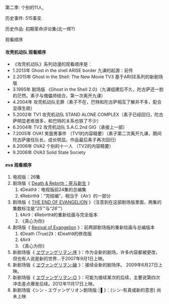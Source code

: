 第二季: 个别的11人, 

历史事件: 515事变.

历史作品: 初期革命评论集(北一辉?)



观看顺序

#### 攻壳机动队 观看顺序

- 《攻壳机动队》系列动漫的观看顺序是：
- 1.2013年 Ghost in the shell ARISE border 九课的起源：前传
- 2.2015年 Ghost in the Shell: The New Movie TV3 基于ARISE系列的新剧场版
- 3.1995年 剧场版 《Ghost in the Shell 2.0》（九课组建后不久，陀古萨还一脸的茫然。素子与傀儡师结合，第一次离开九课）
- 4.2004年 攻壳机动队无罪（素子不在，巴特和陀古萨相互了解并不多，配合显得生疏）
- 5.2002年 TV1 攻壳机动队 STAND ALONE COMPLEX（素子已经回归，陀古萨明显老练很多，和巴特的关系也铁了不少）
- 6.2004年 TV2 攻壳机动队 S.A.C.2nd GIG（承接上一部）
- 7.2005年 OVA1 笑面男事件 （TV1的内容精要）（素子第二次离开九课，期间陀古萨接任队长，成长明显。作品最后素子再次回归）
- 8.2006年 OVA2 个别的十一人 （TV2的内容精要）
- 9.2006年 OVA3 Solid State Society

#### eva 观看顺序

1. 电视版：26集
2. 剧场版《 [Death &amp; Rebirth：死与新生](https://link.zhihu.com/?target=https%3A//zh.wikipedia.org/wiki/%25E6%2596%25B0%25E4%25B8%2596%25E7%25B4%2580%25E7%25A6%258F%25E9%259F%25B3%25E6%2588%25B0%25E5%25A3%25AB%25E5%258A%2587%25E5%25A0%25B4%25E7%2589%2588%25EF%25BC%259A%25E6%25AD%25BB%25E8%2588%2587%25E6%2596%25B0%25E7%2594%259F) 》
	1. 《Death》：电视版前24集的总编集
	2. 《Rebirth》：“完结编”，相当于《Air》的一部分
3. 剧场版《 [THE END OF EVANGELION](https://link.zhihu.com/?target=https%3A//zh.wikipedia.org/wiki/%25E6%2596%25B0%25E4%25B8%2596%25E7%25B4%2580%25E7%25A6%258F%25E9%259F%25B3%25E6%2588%25B0%25E5%25A3%25AB%25E5%258A%2587%25E5%25A0%25B4%25E7%2589%2588%25EF%25BC%259ATHE_END_OF_EVANGELION) 》（注意到在这部剧场版里面，两集的集数标注是“*25’*”与“*26’*”）
	1. 《Air》：《Rebirth》的重新绘画与完全版本
	2. 《真心为你》
4. 剧场版《 [Revival of Evangelion](https://link.zhihu.com/?target=https%3A//zh.wikipedia.org/wiki/%25E6%2596%25B0%25E4%25B8%2596%25E7%25B4%2580%25E7%25A6%258F%25E9%259F%25B3%25E6%2588%25B0%25E5%25A3%25AB%25E5%258A%2587%25E5%25A0%25B4%25E7%2589%2588%25EF%25BC%259AREVIVAL_OF_EVANGELION) 》：前两部剧场版的重新绘画与总编版本
	1. 《Death (True)2》：《Death》的修改版
	2. 《Air》
	3. 《真心为你》
5. 新剧场版《 [ヱヴァンゲリヲン:序](https://link.zhihu.com/?target=https%3A//zh.wikipedia.org/wiki/%25E7%25A6%258F%25E9%259F%25B3%25E6%2588%25B0%25E5%25A3%25AB%25E6%2596%25B0%25E5%258A%2587%25E5%25A0%25B4%25E7%2589%2588%25EF%25BC%259A%25E5%25BA%258F) 》：作为全新的剧场，许多内容都被更改，但也有人说是新的世界…于2007年9月1日上映。
6. 新剧场版《 [ヱヴァンゲリヲン:破](https://link.zhihu.com/?target=https%3A//zh.wikipedia.org/wiki/%25E7%25A6%258F%25E9%259F%25B3%25E6%2588%25B0%25E5%25A3%25AB%25E6%2596%25B0%25E5%258A%2587%25E5%25A0%25B4%25E7%2589%2588%25EF%25BC%259A%25E7%25A0%25B4) 》：接续全新的剧场序。 2009年6月27日上映。
7. 新剧场版《 [ヱヴァンゲリヲン:Ｑ](https://link.zhihu.com/?target=https%3A//zh.wikipedia.org/wiki/%25E7%25A6%258F%25E9%259F%25B3%25E6%2588%25B0%25E5%25A3%25AB%25E6%2596%25B0%25E5%258A%2587%25E5%25A0%25B4%25E7%2589%2588%25EF%25BC%259AQ) 》：可能为接续某次的后续，主要说第四次冲击差点爆发后续。2012年11月17日上映。
8. 新剧场版《シン・エヴァンゲリオン剧场版:│▌》：(シン-有真或新的意思) 尚未上映